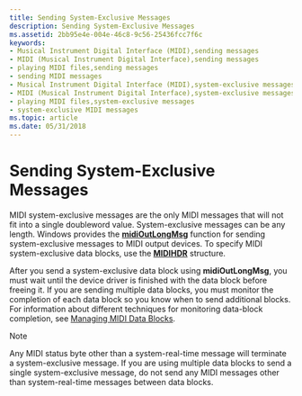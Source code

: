 ```yaml
---
title: Sending System-Exclusive Messages
description: Sending System-Exclusive Messages
ms.assetid: 2bb95e4e-004e-46c8-9c56-25436fcc7f6c
keywords:
- Musical Instrument Digital Interface (MIDI),sending messages
- MIDI (Musical Instrument Digital Interface),sending messages
- playing MIDI files,sending messages
- sending MIDI messages
- Musical Instrument Digital Interface (MIDI),system-exclusive messages
- MIDI (Musical Instrument Digital Interface),system-exclusive messages
- playing MIDI files,system-exclusive messages
- system-exclusive MIDI messages
ms.topic: article
ms.date: 05/31/2018
---
```


# Sending System-Exclusive Messages

MIDI system-exclusive messages are the only MIDI messages that will not fit into a single doubleword value. System-exclusive messages can be any length. Windows provides the [**midiOutLongMsg**](https://msdn.microsoft.com/en-us/library/Dd798474(v=VS.85).aspx) function for sending system-exclusive messages to MIDI output devices. To specify MIDI system-exclusive data blocks, use the [**MIDIHDR**](https://msdn.microsoft.com/en-us/library/Dd798449(v=VS.85).aspx) structure.

After you send a system-exclusive data block using **midiOutLongMsg**, you must wait until the device driver is finished with the data block before freeing it. If you are sending multiple data blocks, you must monitor the completion of each data block so you know when to send additional blocks. For information about different techniques for monitoring data-block completion, see [Managing MIDI Data Blocks](managing-midi-data-blocks.md).

> [!Note]  
> Any MIDI status byte other than a system-real-time message will terminate a system-exclusive message. If you are using multiple data blocks to send a single system-exclusive message, do not send any MIDI messages other than system-real-time messages between data blocks.

 

 

 





